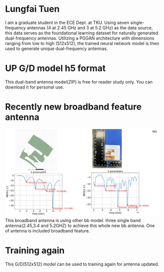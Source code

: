 # Lungfai Tuen
I am a graduate student in the ECE Dept. at TKU.
Using seven single-frequency antennas (4 at 2.45 GHz and 3 at 5.2 GHz) as the data source, this data serves as the foundational learning dataset for naturally generated dual-frequency antennas. Utilizing a PGGAN architecture with dimensions ranging from low to high (512x512), the trained neural network model is then used to generate unique dual-frequency antennas.
# UP G/D model h5 format
This dual-band antenna model(ZIP) is free for reader study only.
You can download it for personal use.
# Recently new broadband feature antenna
![image](https://github.com/justintuen/lungfai/blob/main/bb.jpg)
This broadband antenna is using other bb model.
three single band antenna(2.45,3.4 and 5.2GHZ) to achieve this whole new bb antenna. One of antenna is included broadband feature.
# Training again
This G/D(512x512) model can be used to training again for antenna updated.   

